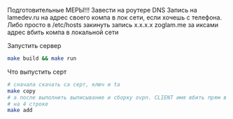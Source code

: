 Подготовительные МЕРЫ!!!
Завести на роутере DNS Запись на lamedev.ru на адрес своего компа в лок сети,
если хочешь с телефона. Либо просто в /etc/hosts закинуть запись
x.x.x.x zoglam.me
за иксами адрес вбить компа в локальной сети


Запустить сервер
```sh
make build && make run
```

Что выпустить серт
```sh
# сначала скачать ca серт, ключ и ta
make copy
# а после выполнить выписывание и сборку ovpn. CLIENT имя вбить прям в add.sh
# на 4 строке
make add
```